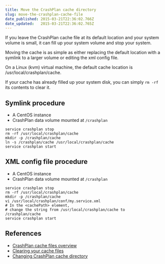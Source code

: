 ```yaml
---
title: Move the CrashPlan cache directory
slug: move-the-crashplan-cache-file
date_published: 2015-03-21T22:36:02.766Z
date_updated:   2015-03-21T22:36:02.765Z
---
```


If you leave the CrashPlan cache file at its default location and your system volume is small, it can fill up your system volume and stop your system.

Moving the cache is as simple as either replacing the default location with a symlink to a larger volume or editing the xml config file.

On a Linux (kvm) virtual machine, the default cache location is /usr/local/crashplan/cache. 

If your cache has already filled up your system disk, you can simply `rm -rf` its contents to clear it.

## Symlink procedure

- A CentOS instance
- CrashPlan data volume mounted at `/crashplan`

```
service crashplan stop
rm -rf /usr/local/crashplan/cache
mkdir -p /crashplan/cache
ln -s /crashplan/cache /usr/local/crashplan/cache
service crashplan start
```

## XML config file procedure

- A CentOS instance
- CrashPlan data volume mounted at `/crashplan`

```
service crashplan stop
rm -rf /usr/local/crashplan/cache
mkdir -p /crashplan/cache
vi /usr/local/crashplan/conf/my.service.xml
# In the <cachePath> element, 
# change the string from /usr/local/crashplan/cache to /crashplan/cache
service crashplan start
```

## References
- [CrashPlan cache files overview](http://support.code42.com/CrashPlan/Latest/Backup/CrashPlan_Cache_Files)
- [Clearing your cache files](http://support.code42.com/CrashPlan/Latest/Troubleshooting/Clearing_Your_Cache_For_Quick_Fixes)
- [Changing CrashPlan cache directory](http://support.code42.com/CrashPlan/Latest/Troubleshooting/Reassigning_Cache_Folder_To_A_Different_Directory)

